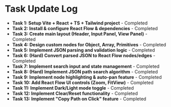 # Task Update Log

- **Task 1: Setup Vite + React + TS + Tailwind project** - Completed
- **Task 2: Install & configure React Flow & dependencies** - Completed
- **Task 3: Create main layout (Header, Input Panel, View Panel)** - Completed
- **Task 4: Design custom nodes for Object, Array, Primitives** - Completed
- **Task 5: Implement JSON parsing and validation logic** - Completed
- **Task 6: (Hard) Convert parsed JSON to React Flow nodes/edges** - Completed
- **Task 7: Implement search input and state management** - Completed
- **Task 8: (Hard) Implement JSON path search algorithm** - Completed
- **Task 9: Implement node highlighting & auto-pan feature** - Completed
- **Task 10: Add React Flow UI controls (Zoom, FitView)** - Completed
- **Task 11: Implement Dark/Light mode toggle** - Completed
- **Task 12: Implement Clear/Reset functionality** - Completed
- **Task 13: Implement "Copy Path on Click" feature** - Completed